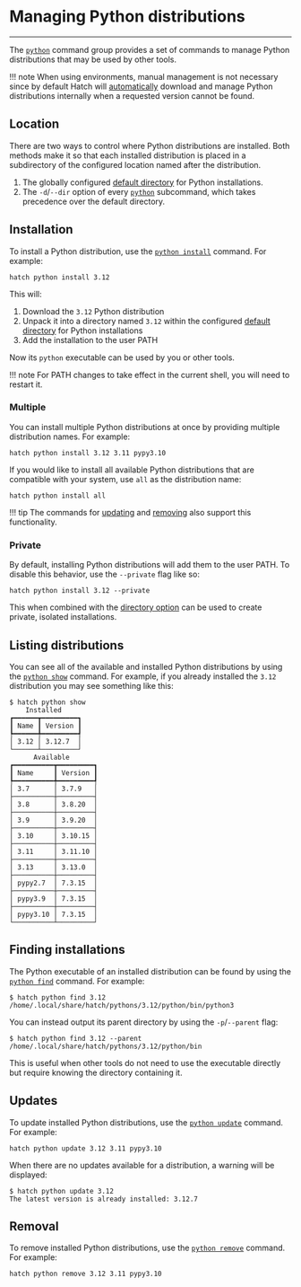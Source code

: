 # Managing Python distributions

-----

The [`python`](../../cli/reference.md#hatch-python) command group provides a set of commands to manage Python distributions that may be used by other tools.

!!! note
    When using environments, manual management is not necessary since by default Hatch will [automatically](../../plugins/environment/virtual.md#python-resolution) download and manage Python distributions internally when a requested version cannot be found.

## Location

There are two ways to control where Python distributions are installed. Both methods make it so that each installed distribution is placed in a subdirectory of the configured location named after the distribution.

1. The globally configured [default directory](../../config/hatch.md#python-installations) for Python installations.
2. The `-d`/`--dir` option of every [`python`](../../cli/reference.md#hatch-python) subcommand, which takes precedence over the default directory.

## Installation

To install a Python distribution, use the [`python install`](../../cli/reference.md#hatch-python-install) command. For example:

```
hatch python install 3.12
```

This will:

1. Download the `3.12` Python distribution
2. Unpack it into a directory named `3.12` within the configured [default directory](../../config/hatch.md#python-installations) for Python installations
3. Add the installation to the user PATH

Now its `python` executable can be used by you or other tools.

!!! note
    For PATH changes to take effect in the current shell, you will need to restart it.

### Multiple

You can install multiple Python distributions at once by providing multiple distribution names. For example:

```
hatch python install 3.12 3.11 pypy3.10
```

If you would like to install all available Python distributions that are compatible with your system, use `all` as the distribution name:

```
hatch python install all
```

!!! tip
    The commands for [updating](#updates) and [removing](#removal) also support this functionality.

### Private

By default, installing Python distributions will add them to the user PATH. To disable this behavior, use the `--private` flag like so:

```
hatch python install 3.12 --private
```

This when combined with the [directory option](#location) can be used to create private, isolated installations.

## Listing distributions

You can see all of the available and installed Python distributions by using the [`python show`](../../cli/reference.md#hatch-python-show) command. For example, if you already installed the `3.12` distribution you may see something like this:

```
$ hatch python show
    Installed
┏━━━━━━┳━━━━━━━━━┓
┃ Name ┃ Version ┃
┡━━━━━━╇━━━━━━━━━┩
│ 3.12 │ 3.12.7  │
└──────┴─────────┘
      Available
┏━━━━━━━━━━┳━━━━━━━━━┓
┃ Name     ┃ Version ┃
┡━━━━━━━━━━╇━━━━━━━━━┩
│ 3.7      │ 3.7.9   │
├──────────┼─────────┤
│ 3.8      │ 3.8.20  │
├──────────┼─────────┤
│ 3.9      │ 3.9.20  │
├──────────┼─────────┤
│ 3.10     │ 3.10.15 │
├──────────┼─────────┤
│ 3.11     │ 3.11.10 │
├──────────┼─────────┤
│ 3.13     │ 3.13.0  │
├──────────┼─────────┤
│ pypy2.7  │ 7.3.15  │
├──────────┼─────────┤
│ pypy3.9  │ 7.3.15  │
├──────────┼─────────┤
│ pypy3.10 │ 7.3.15  │
└──────────┴─────────┘
```

## Finding installations

The Python executable of an installed distribution can be found by using the [`python find`](../../cli/reference.md#hatch-python-find) command. For example:

```
$ hatch python find 3.12
/home/.local/share/hatch/pythons/3.12/python/bin/python3
```

You can instead output its parent directory by using the `-p`/`--parent` flag:

```
$ hatch python find 3.12 --parent
/home/.local/share/hatch/pythons/3.12/python/bin
```

This is useful when other tools do not need to use the executable directly but require knowing the directory containing it.

## Updates

To update installed Python distributions, use the [`python update`](../../cli/reference.md#hatch-python-update) command. For example:

```
hatch python update 3.12 3.11 pypy3.10
```

When there are no updates available for a distribution, a warning will be displayed:

```
$ hatch python update 3.12
The latest version is already installed: 3.12.7
```

## Removal

To remove installed Python distributions, use the [`python remove`](../../cli/reference.md#hatch-python-remove) command. For example:

```
hatch python remove 3.12 3.11 pypy3.10
```
